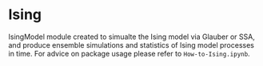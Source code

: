 # Ising
IsingModel module created to simualte the Ising model via Glauber or SSA, and produce ensemble simulations and statistics of Ising model processes in time. For advice on package usage please refer to `How-to-Ising.ipynb`.

